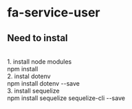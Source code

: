 # fa-service-user

## Need to instal 
</br>
1. install node modules </br>
      npm install </br>
2. instal dotenv </br>
      npm install dotenv --save </br>
3. install sequelize </br>
      npm install sequelize sequelize-cli --save </br>
   
